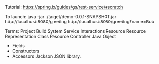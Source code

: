 Tutorial:
https://spring.io/guides/gs/rest-service/#scratch

To launch:
java -jar ./target/demo-0.0.1-SNAPSHOT.jar
http://localhost:8080/greeting
http://localhost:8080/greeting?name=Bob

Terms:
Project
Build System
Service Interactions
Resource
Resource Representation Class
Resource Controller
Java Object
- Fields
- Constructors
- Accessors
Jackson JSON library.